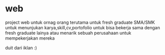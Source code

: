 # web

project web untuk ornag orang terutama untuk fresh graduate SMA/SMK untuk menunjukan karya,skill,cv,portofolio untuk bisa bekerja sama dengan fresh graduate lainya atau menarik sebuah perusahaan untuk mempekerjakan mereka

duit dari iklan :)

